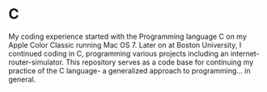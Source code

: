 # C
My coding experience started with the Programming language C on my Apple Color Classic running Mac OS 7. Later on at Boston University,  I continued coding in C, programming various projects including an internet-router-simulator. This repository serves as a code base for continuing my practice of the C language- a generalized approach to programming... in general.

